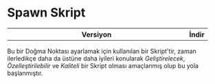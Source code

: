 # Spawn Skript 

<table align="center">
  <tr>
    <th width="400px">Versiyon</th>
    <th>İndir</th>
  </tr>
  <tr>
</table>

Bu bir Doğma Noktası ayarlamak için kullanılan bir Skript'tir, zaman ilerledikçe daha da üstüne daha iyileri konularak *Geliştirelecek*, *Özelleştirilebilir* ve *Kaliteli* bir Skript olması amaçlanmış olup bu yola başlanmıştır.
